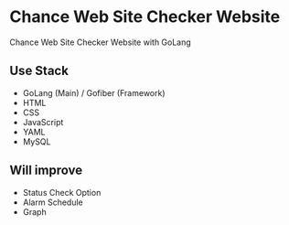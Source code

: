 # Chance Web Site Checker Website
Chance Web Site Checker Website with GoLang 

## Use Stack
- GoLang (Main) / Gofiber (Framework)
- HTML
- CSS
- JavaScript
- YAML
- MySQL

## Will improve
- Status Check Option
- Alarm Schedule
- Graph